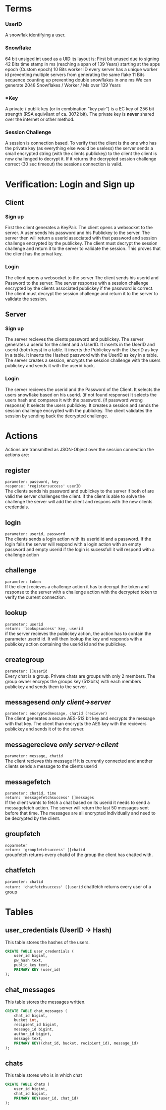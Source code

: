 # Terms


### UserID
A snowflak identifying a user.

### Snowflake
64 bit unsiged int used as a UID its layout is:
First bit unused due to signing
42 Bits time stamp in ms (reaching a span of 139 Years) starting at the apps epoch (Custom epoch)
10 Bits worker ID every server has a unique worker id preventing multiple servers from generating the same flake
11 Bits sequence counting up preventing double snowflakes in one ms
We can generate 2048 Snowflakes / Worker / Ms over 139 Years

### \*Key
A private / publik key (or in combination "key pair") is a EC key of 256 bit strength (RSA equivilant of ca. 3072 bit).
The private key is **never** shared over the internet or other method.

### Session Challenge
A session is connection based.
To verify that the client is the one who has the private key (as everything else would be useless)
the server sends a small encrypted string (with the clients publickey) to the client 
the client is now challenged to decrypt it. If it returns the decrypted session challenge correct (30 sec timeout)
the sessions connection is valid.

# Verification: Login and Sign up

## Client
### Sign up
First the client generates a KeyPair.
The client opens a websocket to the server.
A user sends his password and his Publickey to the server.
The server then will return a userid associated with that password and session challenge encrypted by the publickey.
The client must decrypt the session challenge and return it to the server to validate the session.
This proves that the client has the privat key.

### Login
The client opens a websocket to the server
The client sends his userid and Password to the server.
The server response with a session challenge encrypted by the clients associated publickey if the password is correct.
The client must decrypt the session challenge and return it to the server to validate the session.

## Server
### Sign up
The server recieves the clients password and publickey.
The server generates a userid for the client and a UserID.
It inserts in the UserID and userid (both keys) in a table.
It inserts the Publickey with the UserID as key in a table.
It inserts the Hashed password with the UserID as key in a table.
The server creates a session, encrypts the session challenge with the users publickey and sends it with the userid back.

### Login
The server recieves the userid and the Password of the Client.
It selects the users snowflake based on his userid. (if not found response)
It selects the users hash and compares it with the password. (if password wrong response)
It selects the users publickey.
It creates a session and sends the session challenge encrypted with the publickey.
The client validates the session by sending back the decrypted challenge.

# Actions
Actions are transmitted as JSON-Object over the session connection
the actions are:

## register
`parameter: password, key`  
`response: 'registersuccess' userID`  
The clients sends his password and publickey to the server if both of are valid the server challenges the client.
if the client is able to solve the challenge the server will add the client
and respons with the new clients credentials.

## login
`parameter: userid, password`  
The clients sends a login action with its userid id and a password.
If the login fails the server will respond with a login action with an empty password and empty userid
if the login is sucessfull it will respond with a challenge action

## challenge 
`parameter: token`  
If the client recieves a challenge action it has to decrypt the token and response
to the server with a challenge action with the decrypted token to verify the current connection.

## lookup
`parameter: userid`  
`return: 'lookupsuccess' key, userid`  
if the server recieves the publickey action, the action has to contain the parameter userid id.
It will then lookup the key and responds with a publickey action containing the userid id and the publickey.

## creategroup
`parameter: []userid`  
Every chat is a group.
Private chats are groups with only 2 members.
The group owner encryps the groups key (512bits) with each members publickey and sends them to the server.

## messagesend _only client->server_
`parameter: encryptedmessage, chatid (reciever)`  
The client generates a secure AES-512 bit key and encrypts the message with that key.
The client than encrypts the AES key with the recievers publickey and sends it of to the server.

## messagerecieve _only server->client_
`parameter: message, chatid`  
The client recieves this message if it is currently connected and another clients sends a message to the clients userid

## messagefetch
`parameter: chatid, time`  
`return: 'messagefetchsuccess' []messages`  
If the client wants to fetch a chat based on its userid it needs to send a messagefetch action.
The server will return the last 50 messages sent before that time.
The messages are all encrypted individually and need to be decrypted by the client.

## groupfetch
`noparmeter`  
`return: 'groupfetchsuccess' []chatid`  
groupfetch returns every chatid of the group the client has chatted with.

## chatfetch
`parameter: chatid`  
`return: 'chatfetchsuccess' []userid` 
chatfetch returns every user of a group

# Tables

## user_credentials (UserID -> Hash)
This table stores the hashes of the users.
```SQL
CREATE TABLE user_credentials (
    user_id bigint,
    pw_hash text,
    public_key text,
    PRIMARY KEY (user_id)
);
```

## chat_messages
This table stores the messages written.
```SQL
CREATE TABLE chat_messages (
    chat_id bigint,
    bucket int,
    recipient_id bigint,
    message_id bigint,
    author_id bigint,
    message text,
    PRIMARY KEY((chat_id, bucket, recipient_id), message_id)
);
```

## chats
This table stores who is in which chat
```SQL
CREATE TABLE chats (
    user_id bigint,
    chat_id bigint,
    PRIMARY KEY(user_id, chat_id)
);
```
